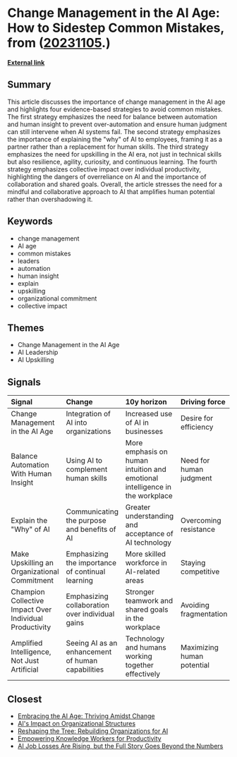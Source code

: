 # __Change Management in the AI Age: How to Sidestep Common Mistakes__, from ([20231105](https://kghosh.substack.com/p/20231105).)

__[External link](https://www.reworked.co/digital-workplace/change-management-in-the-ai-age-how-to-sidestep-common-mistakes/)__



## Summary

This article discusses the importance of change management in the AI age and highlights four evidence-based strategies to avoid common mistakes. The first strategy emphasizes the need for balance between automation and human insight to prevent over-automation and ensure human judgment can still intervene when AI systems fail. The second strategy emphasizes the importance of explaining the "why" of AI to employees, framing it as a partner rather than a replacement for human skills. The third strategy emphasizes the need for upskilling in the AI era, not just in technical skills but also resilience, agility, curiosity, and continuous learning. The fourth strategy emphasizes collective impact over individual productivity, highlighting the dangers of overreliance on AI and the importance of collaboration and shared goals. Overall, the article stresses the need for a mindful and collaborative approach to AI that amplifies human potential rather than overshadowing it.

## Keywords

* change management
* AI age
* common mistakes
* leaders
* automation
* human insight
* explain
* upskilling
* organizational commitment
* collective impact

## Themes

* Change Management in the AI Age
* AI Leadership
* AI Upskilling

## Signals

| Signal                                                  | Change                                            | 10y horizon                                                                  | Driving force              |
|:--------------------------------------------------------|:--------------------------------------------------|:-----------------------------------------------------------------------------|:---------------------------|
| Change Management in the AI Age                         | Integration of AI into organizations              | Increased use of AI in businesses                                            | Desire for efficiency      |
| Balance Automation With Human Insight                   | Using AI to complement human skills               | More emphasis on human intuition and emotional intelligence in the workplace | Need for human judgment    |
| Explain the "Why" of AI                                 | Communicating the purpose and benefits of AI      | Greater understanding and acceptance of AI technology                        | Overcoming resistance      |
| Make Upskilling an Organizational Commitment            | Emphasizing the importance of continual learning  | More skilled workforce in AI-related areas                                   | Staying competitive        |
| Champion Collective Impact Over Individual Productivity | Emphasizing collaboration over individual gains   | Stronger teamwork and shared goals in the workplace                          | Avoiding fragmentation     |
| Amplified Intelligence, Not Just Artificial             | Seeing AI as an enhancement of human capabilities | Technology and humans working together effectively                           | Maximizing human potential |

## Closest

* [Embracing the AI Age: Thriving Amidst Change](23a3410059759ba4214235628d4ebd4b)
* [AI's Impact on Organizational Structures](fe6a32f4a3def00b40a187cec64fec72)
* [Reshaping the Tree: Rebuilding Organizations for AI](fd0f3b7a6783ba6a0fcd3a18c8241be5)
* [Empowering Knowledge Workers for Productivity](c407a926fe431205488024f43c47a801)
* [AI Job Losses Are Rising, but the Full Story Goes Beyond the Numbers](b0e031972e42be984d1309170155800e)